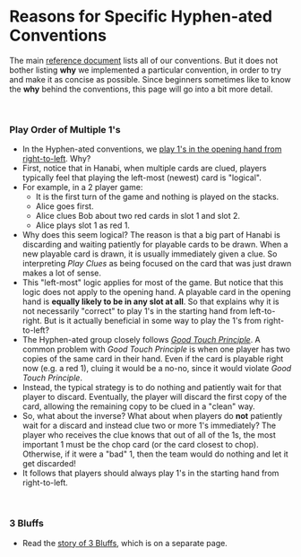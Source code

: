 # Reasons for Specific Hyphen-ated Conventions

The main [reference document](../Reference.md) lists all of our conventions. But it does not bother listing **why** we implemented a particular convention, in order to try and make it as concise as possible. Since beginners sometimes like to know the **why** behind the conventions, this page will go into a bit more detail.

<br />

### Play Order of Multiple 1's

* In the Hyphen-ated conventions, we [play 1's in the opening hand from right-to-left](../Reference.md#playing-multiple-1s---play-order-inversion-in-the-starting-hand-part-1). Why?
* First, notice that in Hanabi, when multiple cards are clued, players typically feel that playing the left-most (newest) card is "logical".
* For example, in a 2 player game:
  * It is the first turn of the game and nothing is played on the stacks.
  * Alice goes first.
  * Alice clues Bob about two red cards in slot 1 and slot 2.
  * Alice plays slot 1 as red 1.
* Why does this seem logical? The reason is that a big part of Hanabi is discarding and waiting patiently for playable cards to be drawn. When a new playable card is drawn, it is usually immediately given a clue. So interpreting *Play Clues* as being focused on the card that was just drawn makes a lot of sense.
* This "left-most" logic applies for most of the game. But notice that this logic does not apply to the opening hand. A playable card in the opening hand is **equally likely to be in any slot at all**. So that explains why it is not necessarily "correct" to play 1's in the starting hand from left-to-right. But is it actually beneficial in some way to play the 1's from right-to-left?
* The Hyphen-ated group closely follows *[Good Touch Principle](https://github.com/Zamiell/hanabi-conventions/blob/master/Reference.md#4-good-touch-principle)*. A common problem with *Good Touch Principle* is when one player has two copies of the same card in their hand. Even if the card is playable right now (e.g. a red 1), cluing it would be a no-no, since it would violate *Good Touch Principle*.
* Instead, the typical strategy is to do nothing and patiently wait for that player to discard. Eventually, the player will discard the first copy of the card, allowing the remaining copy to be clued in a "clean" way.
* So, what about the inverse? What about when players do **not** patiently wait for a discard and instead clue two or more 1's immediately? The player who receives the clue knows that out of all of the 1s, the most important 1 must be the chop card (or the card closest to chop). Otherwise, if it were a "bad" 1, then the team would do nothing and let it get discarded!
* It follows that players should always play 1's in the starting hand from right-to-left.

<br />

### 3 Bluffs

* Read the [story of 3 Bluffs](3_Bluffs.md), which is on a separate page.
